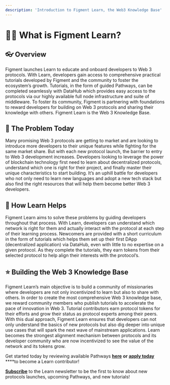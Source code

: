```yaml
---
description: 'Introduction to Figment Learn, the Web3 Knowledge Base'
---
```


# 👩‍🏫 What is Figment Learn?

## 👓 **Overview**

Figment launches Learn to educate and onboard developers to Web 3 protocols. With Learn, developers gain access to comprehensive practical tutorials developed by Figment and the community to foster the ecosystem’s growth. Tutorials, in the form of guided Pathways, can be completed seamlessly with DataHub which provides easy access to the protocols via our highly available full node infrastructure and suite of middleware. To foster its community, Figment is partnering with foundations to reward developers for building on Web 3 protocols and sharing their knowledge with others. Figment Learn is the Web 3 Knowledge Base.

## 🚦 The Problem Today

Many promising Web 3 protocols are getting to market and are looking to introduce more developers to their unique features while fighting for the same market share. But with each new protocol launch, the barrier to entry to Web 3 development increases. Developers looking to leverage the power of blockchain technology first need to learn about decentralized protocols, understand which one is right for their project, and finally master their unique characteristics to start building. It’s an uphill battle for developers who not only need to learn new languages and adopt a new tech stack but also find the right resources that will help them become better Web 3 developers.

## 🚩 How Learn Helps

Figment Learn aims to solve these problems by guiding developers throughout that process. With Learn, developers can understand which network is right for them and actually interact with the protocol at each step of their learning process. Newcomers are provided with a short curriculum in the form of tutorials which helps them set up their first DApp \(decentralized application\) via DataHub, even with little to no expertise on a given protocol. As they complete the tutorials, they earn tokens from their selected protocol to help align their interests with the protocol’s.

## ⭐ Building the Web 3 Knowledge Base

Figment Learn’s main objective is to build a community of missionaries where developers are not only incentivized to learn but also to share with others. In order to create the most comprehensive Web 3 knowledge base, we reward community members who publish tutorials to accelerate the pace of innovation in Web 3. Tutorial contributors earn protocol tokens for their efforts and grow their status as protocol experts among their peers. With this dual approach, Figment Learn ensures that developers can not only understand the basics of new protocols but also dig deeper into unique use cases that will spark the next wave of mainstream applications. Learn becomes the strongest alignment mechanism between protocols and its developer community who are now incentivized to see the value of the network and its tokens grow.

Get started today by reviewing available Pathways [**here**](https://learn.figment.io/pathways) **or** [**apply today**](https://docs.figment.io/figment-learn/contribute) ****to become a Learn contributor!

[**Subscribe**](https://datahub.figment.io/subscribe) to the Learn newsletter to be the first to know about new protocols launches, upcoming Pathways, and new tutorials!

